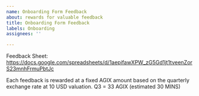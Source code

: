 ```yaml
---
name: Onboarding Form Feedback
about: rewards for valuable feedback
title: Onboarding Form Feedback
labels: Onboarding
assignees: ''

---
```


Feedback Sheet: https://docs.google.com/spreadsheets/d/1aepifawXPW_zG5Gd1jt1tveenZorS23mnhFrmuPbtJc

Each feedback is rewarded at a fixed AGIX amount based on the quarterly exchange rate at 10 USD valuation.
Q3 = 33 AGIX (estimated 30 MINS)

